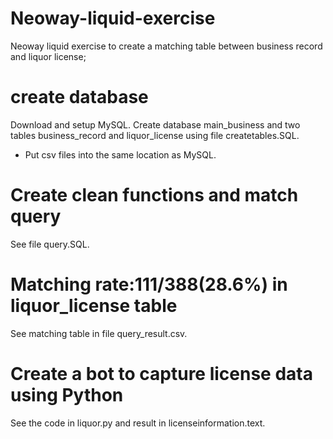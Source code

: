 # Neoway-liquid-exercise
Neoway liquid exercise to create a matching table between business record and liquor license;
# create database
Download and setup MySQL.
Create database main_business and two tables business_record and liquor_license using file createtables.SQL. 
* Put csv files into the same location as MySQL.
# Create clean functions and match query
See file query.SQL.
# Matching rate:111/388(28.6%) in liquor_license table
See matching table in file query_result.csv.
# Create a bot to capture license data using Python
See the code in liquor.py and result in licenseinformation.text.
